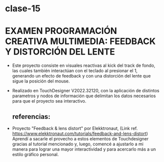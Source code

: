 # clase-15

# EXAMEN PROGRAMACIÓN CREATIVA MULTIMEDIA: FEEDBACK Y DISTORCIÓN DEL LENTE

- Este proyecto consiste en visuales reactivas al kick del track de fondo, las cuales también interactúan con el teclado al presionar el 1, generando un efecto de feedback y con una distorción del lente que sigue la posición del mouse.

- Realizado en TouchDesigner V2022.32120, con la aplicación de distintos parametros y nodos de información que delimitan los datos necesarios para que el proyecto sea interactivo.

  ## referencias:
- Proyecto "Feedback & lens distort" por Elekktronaut, (Link ref. https://www.elekktronaut.com/tutorials/feedback-and-lens-distort)
  Aprendí a sacarle el provecho a estos elementos de Touchdesigner gracias al tutorial mencionado y, luego, comencé a ajustarlo a mi manera para lograr una mayor interactividad y para acercarlo más a un estilo gráfico personal.

